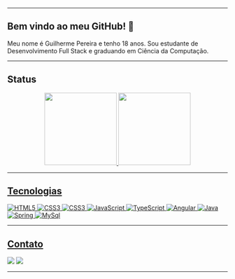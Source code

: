 <hr>

## Bem vindo ao meu GitHub! 👋
<p>Meu nome é Guilherme Pereira e tenho 18 anos. Sou estudante de Desenvolvimento Full Stack e graduando em Ciência da
    Computação.</p>
</div>
<hr>

## Status
<div align="center">
    <a href="https://github.com/guilhermepereiradev">
        <img height="165em" src="https://github-readme-stats.vercel.app/api?username=guilhermepereiradev&count_private=true&show_icons=true&theme=github_dark&include_all_commits=true"/>
        <img height="165em" src="https://github-readme-stats.vercel.app/api/top-langs/?username=guilhermepereiradev&layout=compact&theme=github_dark"/>
</div>
<hr>

## Tecnologias
<div>
    <img alt="HTML5" src="https://img.shields.io/badge/HTML5-E34F26?style=for-the-badge&logo=html5&logoColor=white">
    <img alt="CSS3" src="https://img.shields.io/badge/CSS3-1572B6?style=for-the-badge&logo=css3&logoColor=white">
    <img alt="CSS3" src="https://img.shields.io/badge/Bootstrap-563D7C?style=for-the-badge&logo=bootstrap&logoColor=white">
    <img alt="JavaScript" src="https://img.shields.io/badge/JavaScript-F7DF1E?style=for-the-badge&logo=javascript&logoColor=black">
    <img alt="TypeScript" src="https://img.shields.io/badge/TypeScript-007ACC?style=for-the-badge&logo=typescript&logoColor=white">
    <img alt="Angular" src="https://img.shields.io/badge/Angular-DD0031?style=for-the-badge&logo=angular&logoColor=white">
    <img alt="Java" src="https://img.shields.io/badge/Java-ED8B00?style=for-the-badge&logo=java&logoColor=white">
    <img alt="Spring" src="https://img.shields.io/badge/Spring-6DB33F?style=for-the-badge&logo=spring&logoColor=white">
    <img alt="MySql" src="https://img.shields.io/badge/MySQL-005C84?style=for-the-badge&logo=mysql&logoColor=white">
</div>
<hr>

## Contato
<div>
    <a href="mailto:guilhermepereira1609@hotmail.com" target="_blank"><img src="https://img.shields.io/badge/Microsoft_Outlook-0078D4?style=for-the-badge&logo=microsoft-outlook&logoColor=white"></a>
    <a href="https://www.linkedin.com/in/guilhermepereiradev/" target="_blank"><img src="https://img.shields.io/badge/LinkedIn-0077B5?style=for-the-badge&logo=linkedin&logoColor=white"></a>
</div>
<hr>
